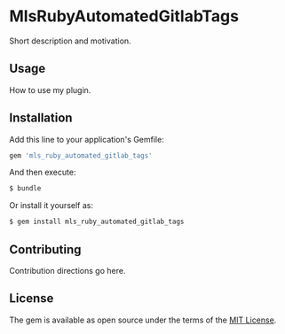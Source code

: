 # MlsRubyAutomatedGitlabTags
Short description and motivation.

## Usage
How to use my plugin.

## Installation
Add this line to your application's Gemfile:

```ruby
gem 'mls_ruby_automated_gitlab_tags'
```

And then execute:
```bash
$ bundle
```

Or install it yourself as:
```bash
$ gem install mls_ruby_automated_gitlab_tags
```

## Contributing
Contribution directions go here.

## License
The gem is available as open source under the terms of the [MIT License](https://opensource.org/licenses/MIT).
